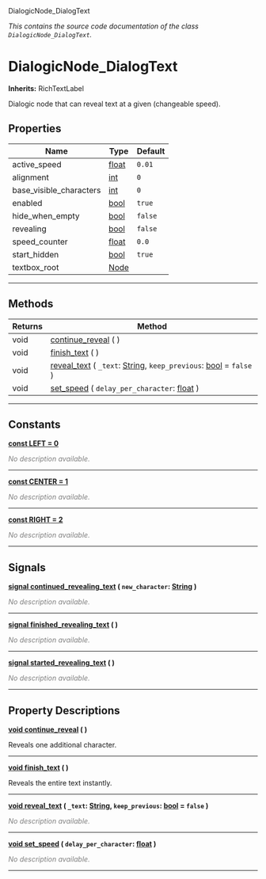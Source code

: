 
<div class="header-banner purple">
<div class="header-label purple">DialogicNode_DialogText</div>
</div>

*This contains the source code documentation of the class `DialogicNode_DialogText`.*
        
# DialogicNode_DialogText
**Inherits:** RichTextLabel

Dialogic node that can reveal text at a given (changeable speed).
## Properties
Name | Type | Default 
--- | --- | --- 
active_speed | [float](https://docs.godotengine.org/en/latest/classes/class_float.html#class-float) |  `0.01` 
alignment | [int](https://docs.godotengine.org/en/latest/classes/class_int.html#class-int) |  `0` 
base_visible_characters | [int](https://docs.godotengine.org/en/latest/classes/class_int.html#class-int) |  `0` 
enabled | [bool](https://docs.godotengine.org/en/latest/classes/class_bool.html#class-bool) |  `true` 
hide_when_empty | [bool](https://docs.godotengine.org/en/latest/classes/class_bool.html#class-bool) |  `false` 
revealing | [bool](https://docs.godotengine.org/en/latest/classes/class_bool.html#class-bool) |  `false` 
speed_counter | [float](https://docs.godotengine.org/en/latest/classes/class_float.html#class-float) |  `0.0` 
start_hidden | [bool](https://docs.godotengine.org/en/latest/classes/class_bool.html#class-bool) |  `true` 
textbox_root | [Node](https://docs.godotengine.org/en/latest/classes/class_node.html#class-node) |   
--- 

## Methods
Returns | Method 
--- | --- 
<span class="hljs-attribute">void</span> | [<span class="hljs-title">continue_reveal</span>](#property-continue_reveal) ( ) 
<span class="hljs-attribute">void</span> | [<span class="hljs-title">finish_text</span>](#property-finish_text) ( ) 
<span class="hljs-attribute">void</span> | [<span class="hljs-title">reveal_text</span>](#property-reveal_text) ( `_text`: [String](https://docs.godotengine.org/en/latest/classes/class_string.html#class-string), `keep_previous`: [bool](https://docs.godotengine.org/en/latest/classes/class_bool.html#class-bool) = `false` ) 
<span class="hljs-attribute">void</span> | [<span class="hljs-title">set_speed</span>](#property-set_speed) ( `delay_per_character`: [float](https://docs.godotengine.org/en/latest/classes/class_float.html#class-float) ) 
--- 
## Constants


<a class="header" id="constant-LEFT" href="#constant-LEFT">**<span class="hljs-attribute">const</span> <span class="hljs-title">LEFT</span><span class="hljs-comment"> = 0</span>**</a>



 <span style = "color: gray">*No description available.*</span> 

---


<a class="header" id="constant-CENTER" href="#constant-CENTER">**<span class="hljs-attribute">const</span> <span class="hljs-title">CENTER</span><span class="hljs-comment"> = 1</span>**</a>



 <span style = "color: gray">*No description available.*</span> 

---


<a class="header" id="constant-RIGHT" href="#constant-RIGHT">**<span class="hljs-attribute">const</span> <span class="hljs-title">RIGHT</span><span class="hljs-comment"> = 2</span>**</a>



 <span style = "color: gray">*No description available.*</span> 

---

## Signals


<a class="header" id="signal-continued_revealing_text" href="#signal-continued_revealing_text">**<span class="hljs-attribute">signal</span> [<span class="hljs-title">continued_revealing_text</span>](#signal-continued_revealing_text) ( `new_character`: [String](https://docs.godotengine.org/en/latest/classes/class_string.html#class-string) )** </a>



 <span style = "color: gray">*No description available.*</span> 

---



<a class="header" id="signal-finished_revealing_text" href="#signal-finished_revealing_text">**<span class="hljs-attribute">signal</span> [<span class="hljs-title">finished_revealing_text</span>](#signal-finished_revealing_text) ( )** </a>



 <span style = "color: gray">*No description available.*</span> 

---



<a class="header" id="signal-started_revealing_text" href="#signal-started_revealing_text">**<span class="hljs-attribute">signal</span> [<span class="hljs-title">started_revealing_text</span>](#signal-started_revealing_text) ( )** </a>



 <span style = "color: gray">*No description available.*</span> 

---

## Property Descriptions



<a class="header" id="property-continue_reveal" href="#property-continue_reveal">**<span class="hljs-attribute">void</span> [<span class="hljs-title">continue_reveal</span>](#property-continue_reveal) ( )** </a>



Reveals one additional character.

---



<a class="header" id="property-finish_text" href="#property-finish_text">**<span class="hljs-attribute">void</span> [<span class="hljs-title">finish_text</span>](#property-finish_text) ( )** </a>



Reveals the entire text instantly.

---



<a class="header" id="property-reveal_text" href="#property-reveal_text">**<span class="hljs-attribute">void</span> [<span class="hljs-title">reveal_text</span>](#property-reveal_text) ( `_text`: [String](https://docs.godotengine.org/en/latest/classes/class_string.html#class-string), `keep_previous`: [bool](https://docs.godotengine.org/en/latest/classes/class_bool.html#class-bool) = `false` )** </a>



 <span style = "color: gray">*No description available.*</span> 

---



<a class="header" id="property-set_speed" href="#property-set_speed">**<span class="hljs-attribute">void</span> [<span class="hljs-title">set_speed</span>](#property-set_speed) ( `delay_per_character`: [float](https://docs.godotengine.org/en/latest/classes/class_float.html#class-float) )** </a>



 <span style = "color: gray">*No description available.*</span> 

---

